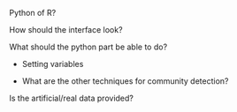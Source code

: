 Python of R?

How should the interface look?

What should the python part be able to do? 
- Setting variables 

- What are the other techniques for community detection?

Is the artificial/real data provided?